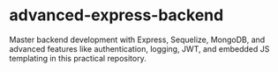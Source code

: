 # advanced-express-backend
Master backend development with Express, Sequelize, MongoDB, and advanced features like authentication, logging, JWT, and embedded JS templating in this practical repository.

